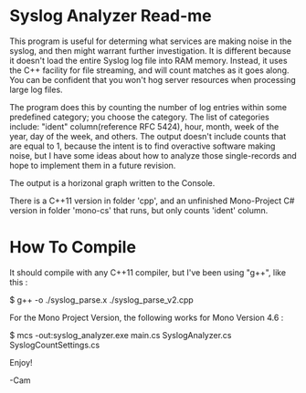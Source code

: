 Syslog Analyzer Read-me
=======================

This program is useful for determing what services are making noise in the syslog, and then might warrant further investigation. It is different because it doesn't load the entire Syslog log file into RAM memory. Instead, it uses the C++ facility for file streaming, and will count matches as it goes along. You can be confident that you won't hog server resources when processing large log files.

The program does this by counting the number of log entries within some predefined category; you choose the category. The list of categories include: "ident" column(reference RFC 5424), hour, month, week of the year, day of the week, and others. The output doesn't include counts that are equal to 1, because the intent is to find overactive software making noise, but I have some ideas about how to analyze those single-records and hope to implement them in a future revision.

The output is a horizonal graph written to the Console.

There is a C++11 version in folder 'cpp', and an unfinished Mono-Project C# version in folder 'mono-cs' that runs, but only counts 'ident' column.

How To Compile
==============
It should compile with any C++11 compiler, but I've been using "g++", like this :

$ g++ -o ./syslog_parse.x ./syslog_parse_v2.cpp

For the Mono Project Version, the following works for Mono Version 4.6 :

$ mcs -out:syslog_analyzer.exe main.cs SyslogAnalyzer.cs SyslogCountSettings.cs


Enjoy!

-Cam
